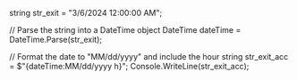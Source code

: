 string str_exit = "3/6/2024 12:00:00 AM";

// Parse the string into a DateTime object
DateTime dateTime = DateTime.Parse(str_exit);

// Format the date to "MM/dd/yyyy" and include the hour
string str_exit_acc = $"{dateTime:MM/dd/yyyy h}";
Console.WriteLine(str_exit_acc);
